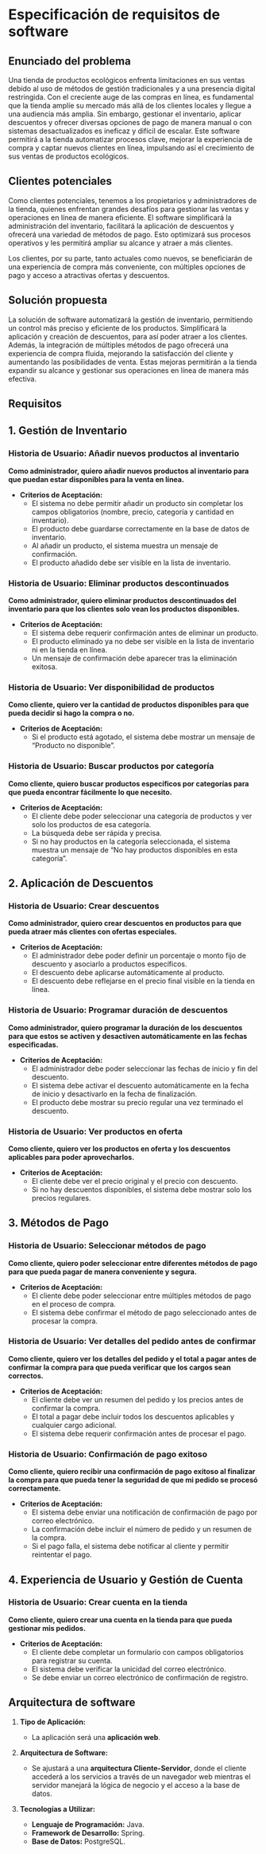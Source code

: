 # Especificación de requisitos de software

## Enunciado del problema

Una tienda de productos ecológicos enfrenta limitaciones en sus ventas debido al uso de métodos de gestión tradicionales y a una presencia digital restringida. Con el creciente auge de las compras en línea, es fundamental que la tienda amplíe su mercado más allá de los clientes locales y llegue a una audiencia más amplia. Sin embargo, gestionar el inventario, aplicar descuentos y ofrecer diversas opciones de pago de manera manual o con sistemas desactualizados es ineficaz y difícil de escalar. Este software permitirá a la tienda automatizar procesos clave, mejorar la experiencia de compra y captar nuevos clientes en línea, impulsando así el crecimiento de sus ventas de productos ecológicos.

## Clientes potenciales

Como clientes potenciales, tenemos a los propietarios y administradores de la tienda, quienes enfrentan grandes desafíos para gestionar las ventas y operaciones en línea de manera eficiente. El software simplificará la administración del inventario, facilitará la aplicación de descuentos y ofrecerá una variedad de métodos de pago. Esto optimizará sus procesos operativos y les permitirá ampliar su alcance y atraer a más clientes.

Los clientes, por su parte, tanto actuales como nuevos, se beneficiarán de una experiencia de compra más conveniente, con múltiples opciones de pago y acceso a atractivas ofertas y descuentos.

## Solución propuesta

La solución de software automatizará la gestión de inventario, permitiendo un control más preciso y eficiente de los productos. Simplificará la aplicación y creación de descuentos, para así poder atraer a los clientes. Además, la integración de múltiples métodos de pago ofrecerá una experiencia de compra fluida, mejorando la satisfacción del cliente y aumentando las posibilidades de venta. Estas mejoras permitirán a la tienda expandir su alcance y gestionar sus operaciones en línea de manera más efectiva.

## Requisitos

## 1. Gestión de Inventario

### Historia de Usuario: Añadir nuevos productos al inventario

**Como administrador, quiero añadir nuevos productos al inventario para que puedan estar disponibles para la venta en línea.**

- **Criterios de Aceptación:**
  - El sistema no debe permitir añadir un producto sin completar los campos obligatorios (nombre, precio, categoría y cantidad en inventario).
  - El producto debe guardarse correctamente en la base de datos de inventario.
  - Al añadir un producto, el sistema muestra un mensaje de confirmación.
  - El producto añadido debe ser visible en la lista de inventario.

### Historia de Usuario: Eliminar productos descontinuados

**Como administrador, quiero eliminar productos descontinuados del inventario para que los clientes solo vean los productos disponibles.**

- **Criterios de Aceptación:**
  - El sistema debe requerir confirmación antes de eliminar un producto.
  - El producto eliminado ya no debe ser visible en la lista de inventario ni en la tienda en línea.
  - Un mensaje de confirmación debe aparecer tras la eliminación exitosa.

### Historia de Usuario: Ver disponibilidad de productos

**Como cliente, quiero ver la cantidad de productos disponibles para que pueda decidir si hago la compra o no.**

- **Criterios de Aceptación:**
  - Si el producto está agotado, el sistema debe mostrar un mensaje de “Producto no disponible”.

### Historia de Usuario: Buscar productos por categoría

**Como cliente, quiero buscar productos específicos por categorías para que pueda encontrar fácilmente lo que necesito.**

- **Criterios de Aceptación:**
  - El cliente debe poder seleccionar una categoría de productos y ver solo los productos de esa categoría.
  - La búsqueda debe ser rápida y precisa.
  - Si no hay productos en la categoría seleccionada, el sistema muestra un mensaje de “No hay productos disponibles en esta categoría”.

## 2. Aplicación de Descuentos

### Historia de Usuario: Crear descuentos

**Como administrador, quiero crear descuentos en productos para que pueda atraer más clientes con ofertas especiales.**

- **Criterios de Aceptación:**
  - El administrador debe poder definir un porcentaje o monto fijo de descuento y asociarlo a productos específicos.
  - El descuento debe aplicarse automáticamente al producto.
  - El descuento debe reflejarse en el precio final visible en la tienda en línea.

### Historia de Usuario: Programar duración de descuentos

**Como administrador, quiero programar la duración de los descuentos para que estos se activen y desactiven automáticamente en las fechas especificadas.**

- **Criterios de Aceptación:**
  - El administrador debe poder seleccionar las fechas de inicio y fin del descuento.
  - El sistema debe activar el descuento automáticamente en la fecha de inicio y desactivarlo en la fecha de finalización.
  - El producto debe mostrar su precio regular una vez terminado el descuento.

### Historia de Usuario: Ver productos en oferta

**Como cliente, quiero ver los productos en oferta y los descuentos aplicables para poder aprovecharlos.**

- **Criterios de Aceptación:**
  - El cliente debe ver el precio original y el precio con descuento.
  - Si no hay descuentos disponibles, el sistema debe mostrar solo los precios regulares.

## 3. Métodos de Pago

### Historia de Usuario: Seleccionar métodos de pago

**Como cliente, quiero poder seleccionar entre diferentes métodos de pago para que pueda pagar de manera conveniente y segura.**

- **Criterios de Aceptación:**
  - El cliente debe poder seleccionar entre múltiples métodos de pago en el proceso de compra.
  - El sistema debe confirmar el método de pago seleccionado antes de procesar la compra.

### Historia de Usuario: Ver detalles del pedido antes de confirmar

**Como cliente, quiero ver los detalles del pedido y el total a pagar antes de confirmar la compra para que pueda verificar que los cargos sean correctos.**

- **Criterios de Aceptación:**
  - El cliente debe ver un resumen del pedido y los precios antes de confirmar la compra.
  - El total a pagar debe incluir todos los descuentos aplicables y cualquier cargo adicional.
  - El sistema debe requerir confirmación antes de procesar el pago.

### Historia de Usuario: Confirmación de pago exitoso

**Como cliente, quiero recibir una confirmación de pago exitoso al finalizar la compra para que pueda tener la seguridad de que mi pedido se procesó correctamente.**

- **Criterios de Aceptación:**
  - El sistema debe enviar una notificación de confirmación de pago por correo electrónico.
  - La confirmación debe incluir el número de pedido y un resumen de la compra.
  - Si el pago falla, el sistema debe notificar al cliente y permitir reintentar el pago.

## 4. Experiencia de Usuario y Gestión de Cuenta

### Historia de Usuario: Crear cuenta en la tienda

**Como cliente, quiero crear una cuenta en la tienda para que pueda gestionar mis pedidos.**

- **Criterios de Aceptación:**
  - El cliente debe completar un formulario con campos obligatorios para registrar su cuenta.
  - El sistema debe verificar la unicidad del correo electrónico.
  - Se debe enviar un correo electrónico de confirmación de registro.

## Arquitectura de software

1. **Tipo de Aplicación:**
   - La aplicación será una **aplicación web**.

2. **Arquitectura de Software:**
   - Se ajustará a una **arquitectura Cliente-Servidor**, donde el cliente accederá a los servicios a través de un navegador web mientras el servidor manejará la lógica de negocio y el acceso a la base de datos.

3. **Tecnologías a Utilizar:**
   - **Lenguaje de Programación:** Java.
   - **Framework de Desarrollo:** Spring.
   - **Base de Datos:** PostgreSQL.
